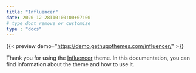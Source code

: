```yaml
---
title: "Influencer"
date: 2020-12-28T10:00:00+07:00
# type dont remove or customize
type : "docs"
---
```


{{< preview demo="https://demo.gethugothemes.com/influencer/" >}}

Thank you for using the [Influencer](https://gethugothemes.com/themes/influencer-hugo/) theme. In this documentation, you can find information about the theme and how to use it.